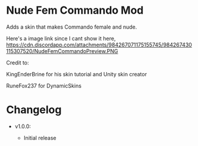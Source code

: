 # Nude Fem Commando Mod
Adds a skin that makes Commando female and nude.

Here's a image link since I cant show it here, https://cdn.discordapp.com/attachments/984267071175155745/984267430115307520/NudeFemCommandoPreview.PNG

Credit to:

KingEnderBrine for his skin tutorial and Unity skin creator

RuneFox237 for DynamicSkins

# Changelog

* v1.0.0:

  * Initial release